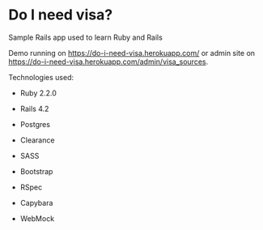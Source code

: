 # Do I need visa?

Sample Rails app used to learn Ruby and Rails

Demo running on https://do-i-need-visa.herokuapp.com/ or admin site on https://do-i-need-visa.herokuapp.com/admin/visa_sources.

Technologies used:

* Ruby 2.2.0
* Rails 4.2
* Postgres
* Clearance
* SASS
* Bootstrap


* RSpec
* Capybara
* WebMock
